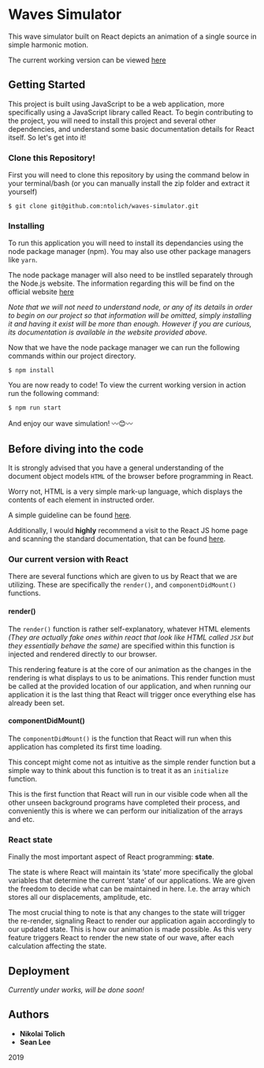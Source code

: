 # Waves Simulator

This wave simulator built on React depicts an animation of a single source in simple harmonic motion.

The current working version can be viewed [here](https://elegant-hoover-109acc.netlify.com/)

## Getting Started

This project is built using JavaScript to be a web application, more specifically using a JavaScript library called React.
To begin contributing to the project, you will need to install this project and several other dependencies, and understand some basic documentation details for React itself. 
So let's get into it!

### Clone this Repository!

First you will need to clone this repository by using the command below in your terminal/bash (or you can manually install the zip folder and extract it yourself) 

```
$ git clone git@github.com:ntolich/waves-simulator.git
```

### Installing

To run this application you will need to install its dependancies using the node package manager (npm).
You may also use other package managers like `yarn`.

The node package manager will also need to be instlled separately through the Node.js website. 
The information regarding this will be find on the official website [here](https://nodejs.org/en/)

_Note that we will not need to understand node, or any of its details in order to begin on our project so that information will be omitted, simply installing it and having it exist will be more than enough. However if you are curious, its documentation is available in the website provided above._

Now that we have the node package manager we can run the following commands within our project directory.

```
$ npm install
```

You are now ready to code! To view the current working version in action run the following command:

```
$ npm run start
```

And enjoy our wave simulation! 〰️😊〰️

## Before diving into the code

It is strongly advised that you have a general understanding of the document object models `HTML` of the browser before programming in React. 

Worry not, HTML is a very simple mark-up language, which displays the contents of each element in instructed order.

A simple guideline can be found [here](https://www.w3schools.com/html/html_intro.asp).

Additionally, I would **highly** recommend a visit to the React JS home page and scanning the standard documentation, that can be found [here](https://reactjs.org/). 

### Our current version with React

There are several functions which are given to us by React that we are utilizing. 
These are specifically the `render()`, and `componentDidMount()` functions. 

#### render()

The `render()` function is rather self-explanatory, whatever HTML elements _(They are actually fake ones within react that look like HTML called `JSX` but they essentially behave the same)_ are specified within this function is injected and rendered directly to our browser. 

This rendering feature is at the core of our animation as the changes in the rendering is what displays to us to be animations. This render function must be called at the provided location of our application, and when running our application it is the last thing that React will trigger once everything else has already been set. 

#### componentDidMount()

The `componentDidMount()` is the function that React will run when this application has completed its first time loading. 

This concept might come not as intuitive as the simple render function but a simple way to think about this function is to treat it as an `initialize` function. 

This is the first function that React will run in our visible code when all the other unseen background programs have completed their process, and conveniently this is where we can perform our initialization of the arrays and etc. 

### React state

Finally the most important aspect of React programming: **state**. 

The state is where React will maintain its ‘state’ more specifically the global variables that determine the current ‘state’ of our applications. We are given the freedom to decide what can be maintained in here. I.e. the array which stores all our displacements, amplitude, etc. 


The most crucial thing to note is that any changes to the state will trigger the re-render, signaling React to render our application again accordingly to our updated state. This is how our animation is made possible. As this very feature triggers React to render the new state of our wave, after each calculation affecting the state.

## Deployment

_Currently under works, will be done soon!_

## Authors

* **Nikolai Tolich**
* **Sean Lee** 

2019


